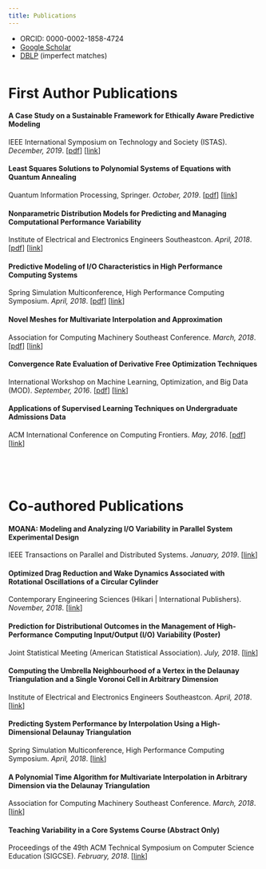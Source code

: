 ```yaml
---
title: Publications
---
```


- ORCID: 0000-0002-1858-4724
- [Google Scholar](https://scholar.google.com/citations?user=wamfO3sAAAAJ&hl=en)
- [DBLP](https://dblp.org/pers/hd/l/Lux:Thomas) (imperfect matches)

<p style="margin-bottom:50px;"></p>

# First Author Publications

#### A Case Study on a Sustainable Framework for Ethically Aware Predictive Modeling
IEEE International Symposium on Technology and Society (ISTAS). *December, 2019*. [[pdf](https://github.com/tchlux/tchlux.github.io/raw/master/papers/tchlux-2019-ISTAS.pdf)] [[link](https://ieeexplore.ieee.org/stamp/stamp.jsp?tp=&arnumber=8937885)]

#### Least Squares Solutions to Polynomial Systems of Equations with Quantum Annealing
Quantum Information Processing, Springer. *October, 2019*. [[pdf](https://github.com/tchlux/tchlux.github.io/raw/master/papers/tchlux-2019-QIP.pdf)] [[link](https://link.springer.com/article/10.1007%2Fs11128-019-2489-x)]

#### Nonparametric Distribution Models for Predicting and Managing Computational Performance Variability
Institute of Electrical and Electronics Engineers Southeastcon. *April, 2018*. [[pdf](https://github.com/tchlux/tchlux.github.io/raw/master/papers/tchlux-2018-IEEESE.pdf)] [[link](https://ieeexplore.ieee.org/document/8478814)]

#### Predictive Modeling of I/O Characteristics in High Performance Computing Systems
Spring Simulation Multiconference, High Performance Computing Symposium. *April, 2018*. [[pdf](https://github.com/tchlux/tchlux.github.io/raw/master/papers/tchlux-2018-HPC_SpringSim.pdf)] [[link](https://dl.acm.org/citation.cfm?id=3213077)]

#### Novel Meshes for Multivariate Interpolation and Approximation
Association for Computing Machinery Southeast Conference. *March, 2018*. [[pdf](https://github.com/tchlux/tchlux.github.io/raw/master/papers/tchlux-2018-ACMSE.pdf)] [[link](https://dl.acm.org/citation.cfm?id=3190687)]

#### Convergence Rate Evaluation of Derivative Free Optimization Techniques
International Workshop on Machine Learning, Optimization, and Big Data (MOD). *September, 2016*. [[pdf](https://github.com/tchlux/tchlux.github.io/raw/master/papers/tchlux-2016-MOD.pdf)] [[link](https://link.springer.com/chapter/10.1007/978-3-319-51469-7_21)]

#### Applications of Supervised Learning Techniques on Undergraduate Admissions Data
ACM International Conference on Computing Frontiers. *May, 2016*. [[pdf](https://github.com/tchlux/tchlux.github.io/raw/master/papers/tchlux-2016-ACM_Computing_Frontiers.pdf)] [[link](https://dl.acm.org/citation.cfm?id=2911717)]



<p style="margin-bottom:100px;"></p>

# Co-authored Publications

#### MOANA: Modeling and Analyzing I/O Variability in Parallel System Experimental Design
IEEE Transactions on Parallel and Distributed Systems. *January, 2019*. [[link](https://ieeexplore.ieee.org/document/8631172)]

#### Optimized Drag Reduction and Wake Dynamics Associated with Rotational Oscillations of a Circular Cylinder
Contemporary Engineering Sciences (Hikari | International Publishers). *November, 2018*. [[link](http://www.m-hikari.com/ces/ces2018/ces97-100-2018/89519.html)]

#### Prediction for Distributional Outcomes in the Management of High-Performance Computing Input/Output (I/O) Variability (Poster)
Joint Statistical Meeting (American Statistical Association). *July, 2018*. [[link](https://ww2.amstat.org/meetings/jsm/2018/onlineprogram/AbstractDetails.cfm?abstractid=330148)]

#### Computing the Umbrella Neighbourhood of a Vertex in the Delaunay Triangulation and a Single Voronoi Cell in Arbitrary Dimension
Institute of Electrical and Electronics Engineers Southeastcon. *April, 2018*. [[link](https://ieeexplore.ieee.org/document/8479003)]

#### Predicting System Performance by Interpolation Using a High-Dimensional Delaunay Triangulation
Spring Simulation Multiconference, High Performance Computing Symposium. *April, 2018*. [[link](https://dl.acm.org/citation.cfm?id=3213071)]

#### A Polynomial Time Algorithm for Multivariate Interpolation in Arbitrary Dimension via the Delaunay Triangulation
Association for Computing Machinery Southeast Conference. *March, 2018*. [[link](https://dl.acm.org/citation.cfm?doid=3190645.3190680)]

#### Teaching Variability in a Core Systems Course (Abstract Only)
Proceedings of the 49th ACM Technical Symposium on Computer Science Education (SIGCSE). *February, 2018*. [[link](https://dl.acm.org/citation.cfm?id=3162275)]
